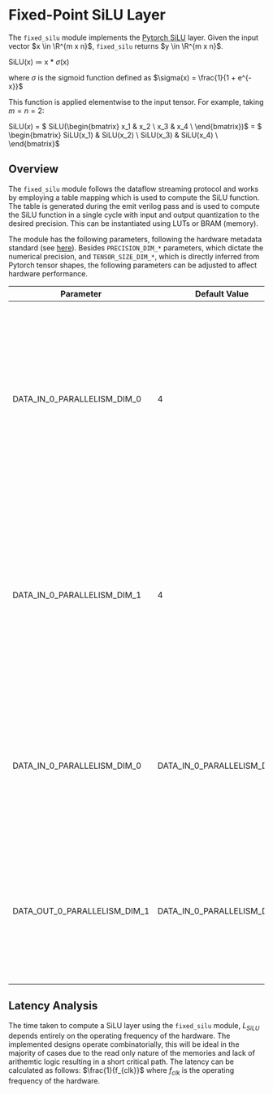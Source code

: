 
# Fixed-Point SiLU Layer

The `fixed_silu` module implements the [Pytorch SiLU](https://pytorch.org/docs/stable/generated/torch.nn.SiLU.html) layer. Given the input vector $x \in \R^{m x n}$, `fixed_silu` returns $y \in \R^{m x n}$. 

SiLU(x) $\coloneqq$ x * $\sigma$(x) 
  
where $\sigma$ is the sigmoid function defined as $\sigma(x) = \frac{1}{1 + e^{-x}}$

This function is applied elementwise to the input tensor. For example, taking $m = n = 2$:

SiLU($x$) = $ SiLU(\begin{bmatrix}
x_1 & x_2 \\
x_3 & x_4 \\
\end{bmatrix})$ = $ \begin{bmatrix} SiLU(x_1) & SiLU(x_2) \\
SiLU(x_3) & SiLU(x_4) \\
\end{bmatrix}$


## Overview

The `fixed_silu` module follows the dataflow streaming protocol and works by employing a table mapping which is used to compute the SiLU function. The table is generated during the emit verilog pass and is used to compute the SiLU function in a single cycle with input and output quantization to the desired precision. This can be instantiated using LUTs or BRAM (memory).


The module has the following parameters, following the hardware metadata standard (see [here](https://deepwok.github.io/mase/modules/api/analysis/add_metadata.html#add-hardware-metadata-analysis-pass)). Besides `PRECISION_DIM_*` parameters, which dictate the numerical precision, and `TENSOR_SIZE_DIM_*`, which is directly inferred from Pytorch tensor shapes, the following parameters can be adjusted to affect hardware performance.

| Parameter                    	| Default Value            	| Definition                                                                                                                                                                                                                                     	|
|------------------------------	|--------------------------	|------------------------------------------------------------------------------------------------------------------------------------------------------------------------------------------------------------------------------------------------	|
| DATA_IN_0_PARALLELISM_DIM_0  	| 4                        	| Number of elements per transaction at the input interface. Impacts the area usage by increasing the required FIFO length (only required with different input and output parallelisms)                                                                   |
| DATA_IN_0_PARALLELISM_DIM_1  	| 4                        	| Number of elements per transaction at the input interface. Impacts the area usage by increasing the required FIFO length (only required with different input and output parallelisms)                                                                      |
| DATA_IN_0_PARALLELISM_DIM_0  	| DATA_IN_0_PARALLELISM_DIM_0                        	| Number of elements per transaction at the output interface, this is what controls the number of read-only memories or LUTs that are instantiated.                                                                    |
| DATA_OUT_0_PARALLELISM_DIM_1       	| DATA_IN_0_PARALLELISM_DIM_1 	| Number of elements per transaction at the output interface, this is what controls the number of read-only memories or LUTs that are instantiated.                                                                                                                                     

## <a name="latency_analaysis"></a> Latency Analysis

The time taken to compute a SiLU layer using the `fixed_silu` module, $L_{SiLU}$ depends entirely on the operating frequency of the hardware. The implemented designs operate combinatorially, this will be ideal in the majority of cases due to the read only nature of the memories and lack of arithemtic logic resulting in a short critical path. The latency can be calculated as follows: $\frac{1}{f_{clk}}$ where $f_{clk}$ is the operating frequency of the hardware.